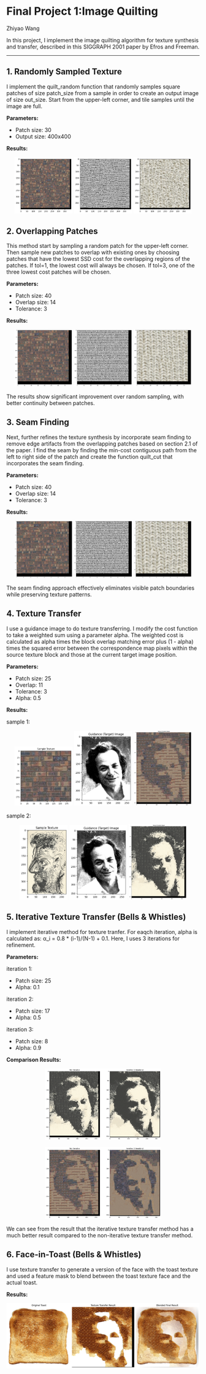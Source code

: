 # Final Project 1:Image Quilting
Zhiyao Wang

In this project, I implement the image quilting algorithm for texture synthesis and transfer, described in this SIGGRAPH 2001 paper by Efros and Freeman.

---

## 1. Randomly Sampled Texture

I implement the quilt_random function that randomly samples square patches of size patch_size from a sample in order to create an output image of size out_size. Start from the upper-left corner, and tile samples until the image are full.

**Parameters:**
- Patch size: 30
- Output size: 400x400

**Results:**
<p align="center">
  <img src="proj1_result/quilt_random.png" alt="quilt_random" width="30%" />
  <img src="proj1_result/text_random.png" alt="quilt_random" width="30%" />
  <img src="proj1_result/texture_random.png" alt="quilt_random" width="30%" />
</p>

## 2. Overlapping Patches

This method start by sampling a random patch for the upper-left corner. Then sample new patches to overlap with existing ones by choosing patches that have the lowest SSD cost for the overlapping regions of the patches. If tol=1, the lowest cost will always be chosen. If tol=3, one of the three lowest cost patches will be chosen.

**Parameters:**
- Patch size: 40
- Overlap size: 14
- Tolerance: 3

**Results:**
<p align="center">
  <img src="proj1_result/quilt_simple.png" alt="quilt_simple" width="30%" />
  <img src="proj1_result/text_simple.png" alt="quilt_simple" width="30%" />
  <img src="proj1_result/texture_simple.png" alt="quilt_simple" width="30%" />
</p>
The results show significant improvement over random sampling, with better continuity between patches.

## 3. Seam Finding

Next, further refines the texture synthesis by incorporate seam finding to remove edge artifacts from the overlapping patches based on section 2.1 of the paper. I find the seam by finding the min-cost contiguous path from the left to right side of the patch and create the function quilt_cut that incorporates the seam finding.

**Parameters:**
- Patch size: 40
- Overlap size: 14
- Tolerance: 3

**Results:**
<p align="center">
  <img src="proj1_result/quilt_cut.png" alt="quilt_cut" width="30%" />
  <img src="proj1_result/text_cut.png" alt="quilt_cut" width="30%" />
  <img src="proj1_result/texture_cut.png" alt="quilt_cut" width="30%" />
</p>
The seam finding approach effectively eliminates visible patch boundaries while preserving texture patterns.

## 4. Texture Transfer

I use a guidance image to do texture transferring. I modify the cost function to take a weighted sum using a parameter alpha. The weighted cost is calculated as alpha times the block overlap matching error plus (1 - alpha) times the squared error between the correspondence map pixels within the source texture block and those at the current target image position.

**Parameters:**
- Patch size: 25
- Overlap: 11
- Tolerance: 3
- Alpha: 0.5

**Results:**

sample 1:
<p align="center">
  <img src="proj1_result/sample1.png" alt="sample" width="30%" />
  <img src="proj1_result/guidance1.png" alt="guidance" width="30%" />
  <img src="proj1_result/texture_transfer1.png" alt="texture_transfer" width="30%" />
</p>
sample 2:
<p align="center">
  <img src="proj1_result/sample2.png" alt="sample" width="25%" />
  <img src="proj1_result/guidance1.png" alt="guidance" width="30%" />
  <img src="proj1_result/texture_transfer2.png" alt="texture_transfer" width="30%" />
</p>

## 5. Iterative Texture Transfer (Bells & Whistles)
I implement iterative method for texture tranfer. For eaqch iteration, alpha is calculated as: α_i = 0.8 * (i-1)/(N-1) + 0.1. Here, I uses 3 iterations for refinement.

**Parameters:**

iteration 1:
- Patch size: 25
- Alpha: 0.1

iteration 2:
- Patch size: 17
- Alpha: 0.5

iteration 3:
- Patch size: 8
- Alpha: 0.9

**Comparison Results:**
<p align="center">
  <img src="proj1_result/iter_compare1.png" alt="iter_compare" width="60%" />
</p>
<p align="center">
  <img src="proj1_result/iter_compare2.png" alt="iter_compare" width="60%" />
</p>
We can see from the result that the iterative texture transfer method has a much better result compared to the non-iterative texture transfer method.

## 6. Face-in-Toast (Bells & Whistles)

I use texture transfer to generate a version of the face with the toast texture and used a feature mask to blend between the toast texture face and the actual toast.

**Results:**
<p align="center">
  <img src="proj1_result/face_in_toast.png" alt="face_in_toast" width="100%" />
</p>

